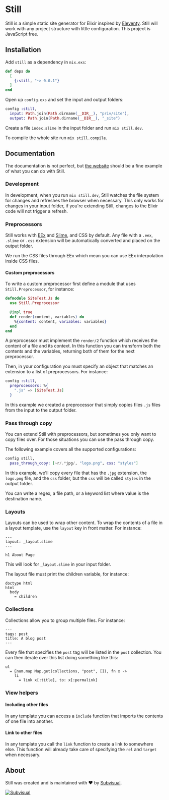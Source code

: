# Still

Still is a simple static site generator for Elixir inspired by
[Eleventy](https://www.11ty.dev/docs/). Still will work with any project
structure with little configuration. This project is JavaScript free.

## Installation

Add `still` as a dependency in `mix.exs`:

```elixir
def deps do
  [
    {:still, "~> 0.0.1"}
  ]
end
```

Open up `config.exs` and set the input and output folders:

```elixir
config :still,
  input: Path.join(Path.dirname(__DIR__), "priv/site"),
  output: Path.join(Path.dirname(__DIR__), "_site")
```

Create a file `index.slime` in the input folder and run `mix still.dev`.

To compile the whole site run `mix still.compile`.

## Documentation

The documentation is not perfect, but [the website](./priv/site) should be
a fine example of what you can do with Still.

### Development

In development, when you run `mix still.dev`, Still watches the file
system for changes and refreshes the browser when necessary. This only works for
changes in your input folder, if you're extending Still, changes to the Elixir
code will not trigger a refresh.

### Preprocessors

Still works with [EEx](https://elixirschool.com/en/lessons/specifics/eex/) and
[Slime](https://github.com/slime-lang/slime), and CSS by default. Any file with
a `.eex`, `.slime` or `.css` extension will be automatically converted and
placed on the output folder.

We run the CSS files through EEx which mean you can use EEx interpolation
inside CSS files.

#### Custom preprocessors

To write a custom preprocessor first define a module that uses
`Still.Preprocessor`, for instance:

```elixir
defmodule SiteTest.Js do
  use Still.Preprocessor

  @impl true
  def render(content, variables) do
    %{content: content, variables: variables}
  end
end
```

A preprocessor must implement the `render/2` function which receives the
content of a file and its context. In this function you can transform both the
contents and the variables, returning both of them for the next preprocessor.

Then, in your configuration you must specify an object that matches an
extension to a list of preprocessors. For instance:

```elixir
config :still,
  preprocessors: %{
    ".js" => [SiteTest.Js]
  }
```

In this example we created a preprocessor that simply copies files `.js` files
from the input to the output folder.

### Pass through copy

You can extend Still with preprocessors, but sometimes you only want to copy
files over. For those situations you can use the pass through copy.

The following example covers all the supported configurations:

```elixir
config still,
  pass_through_copy: [~r/.*jpg/, "logo.png", css: "styles"]
```

In this example, we'll copy every file that has the `.jpg` extension, the
`logo.png` file, and the `css` folder, but the `css` will be called `styles` in
the output folder.

You can write a regex, a file path, or a keyword list where value is the
destination name.

### Layouts

Layouts can be used to wrap other content. To wrap the contents of a file in
a layout template, use the `layout` key in front matter. For instance:

```slime
---
layout: _layout.slime
---

h1 About Page
```

This will look for `_layout.slime` in your input folder.

The layout file must print the children variable, for instance:

```slime
doctype html
html
  body
    = children
```

### Collections

Collections allow you to group multiple files. For instance:

```
---
tags: post
title: A blog post
---
```

Every file that specifies the `post` tag will be listed in the `post` collection.
You can then iterate over this list doing something like this:

```slime
ul
  = Enum.map Map.get(collections, "post", []), fn x ->
    li
      = link x[:title], to: x[:permalink]
```

### View helpers

#### Including other files

In any template you can access a `include` function that imports the contents
of one file into another.

#### Link to other files

In any template you call the `link` function to create a link to somewhere
else. This function will already take care of specifying the `rel` and `target`
when necessary.

## About

Still was created and is maintained with :heart: by [Subvisual][subvisual].

[![Subvisual][subvisual-logo]][subvisual]

[subvisual]: http://subvisual.com
[subvisual-logo]: https://raw.githubusercontent.com/subvisual/guides/master/github/templates/logos/blue.png
